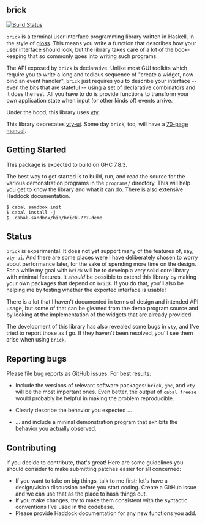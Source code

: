 brick
-----

[![Build Status](https://travis-ci.org/jtdaugherty/brick.png)](https://travis-ci.org/jtdaugherty/brick)

`brick` is a terminal user interface programming
library written in Haskell, in the style of
[gloss](http://hackage.haskell.org/package/gloss). This means you write
a function that describes how your user interface should look, but the
library takes care of a lot of the book-keeping that so commonly goes
into writing such programs.

The API exposed by `brick` is declarative. Unlike most GUI toolkits
which require you to write a long and tedious sequence of "create
a widget, now bind an event handler", `brick` just requires you to
describe your interface -- even the bits that are stateful -- using a
set of declarative combinators and it does the rest. All you have to do
is provide functions to transform your own application state when input
(or other kinds of) events arrive.

Under the hood, this library uses [vty](http://hackage.haskell.org/package/vty).

This library deprecates [vty-ui](https://github.com/jtdaugherty/vty-ui).
Some day `brick`, too, will have a [70-page
manual](http://jtdaugherty.github.io/vty-ui/manuals/vty-ui-users-manual-1.9.pdf).

Getting Started
---------------

This package is expected to build on GHC 7.8.3.

The best way to get started is to build, run, and read the source for
the various demonstration programs in the `programs/` directory. This
will help you get to know the library and what it can do. There is also
extensive Haddock documentation.

```
$ cabal sandbox init
$ cabal install -j
$ .cabal-sandbox/bin/brick-???-demo
```

Status
------

`brick` is experimental. It does not yet support many of the features
of, say, `vty-ui`. And there are some places were I have deliberately
chosen to worry about performance later, for the sake of spending more
time on the design. For a while my goal with `brick` will be to develop
a very solid core library with minimal features. It *should* be possible
to extend this library by making your own packages that depend on
`brick`. If you do that, you'll also be helping me by testing whether
the exported interface is usable!

There is a lot that I haven't documented in terms of design and intended
API usage, but some of that can be gleaned from the demo program source
and by looking at the implementation of the widgets that are already
provided.

The development of this library has also revealed some bugs in `vty`,
and I've tried to report those as I go. If they haven't been resolved,
you'll see them arise when using `brick`.

Reporting bugs
--------------

Please file bug reports as GitHub issues.  For best results:

 - Include the versions of relevant software packages: `brick`, `ghc`,
   and `vty` will be the most important ones. Even better, the output
   of `cabal freeze` would probably be helpful in making the problem
   reproducible.

 - Clearly describe the behavior you expected ...

 - ... and include a mininal demonstration program that exhibits the
   behavior you actually observed.

Contributing
------------

If you decide to contribute, that's great! Here are some guidelines you
should consider to make submitting patches easier for all concerned:

 - If you want to take on big things, talk to me first; let's have a
   design/vision discussion before you start coding. Create a GitHub
   issue and we can use that as the place to hash things out.
 - If you make changes, try to make them consistent with the syntactic
   conventions I've used in the codebase.
 - Please provide Haddock documentation for any new functions you add.
